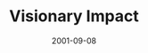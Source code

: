 ---
layout: message
category: message
series: "Maximum Impact"
title: "Visionary Impact"
date: 2001-09-08
audio-description: "Chuck Mingo talks about how the new man is a team player."
audio: "http://www.crossroads.net/players/media/hq/thenewman_04.mp3"
audio-title: "Team Player"
audio-duration: "&#58;"
program-description: "Program - The New Man WK 4"
program: "http://www.crossroads.net/players/media/hq/05_17-18_14Program_LO.pdf"
program-title: "Team Player"
video-description: "Chuck Mingo talks about how the new man is a team player."
video-title: "Team Player"
video: "https://s3.amazonaws.com/crossroadsvideomessages/thenewman_04.mp4"
---